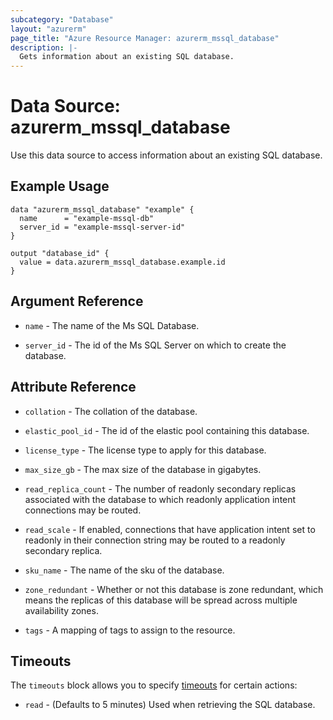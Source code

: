```yaml
---
subcategory: "Database"
layout: "azurerm"
page_title: "Azure Resource Manager: azurerm_mssql_database"
description: |-
  Gets information about an existing SQL database.
---
```


# Data Source: azurerm_mssql_database

Use this data source to access information about an existing SQL database.

## Example Usage

```hcl
data "azurerm_mssql_database" "example" {
  name      = "example-mssql-db"
  server_id = "example-mssql-server-id"
}

output "database_id" {
  value = data.azurerm_mssql_database.example.id
}
```

## Argument Reference

* `name` - The name of the Ms SQL Database.

* `server_id` - The id of the Ms SQL Server on which to create the database.

## Attribute Reference

* `collation` - The collation of the database. 

* `elastic_pool_id` - The id of the elastic pool containing this database.

* `license_type` - The license type to apply for this database.

* `max_size_gb` - The max size of the database in gigabytes.

* `read_replica_count` - The number of readonly secondary replicas associated with the database to which readonly application intent connections may be routed. 

* `read_scale` - If enabled, connections that have application intent set to readonly in their connection string may be routed to a readonly secondary replica.

* `sku_name` - The name of the sku of the database.

* `zone_redundant` - Whether or not this database is zone redundant, which means the replicas of this database will be spread across multiple availability zones.

* `tags` -  A mapping of tags to assign to the resource.

## Timeouts

The `timeouts` block allows you to specify [timeouts](https://www.terraform.io/docs/configuration/resources.html#timeouts) for certain actions:

* `read` - (Defaults to 5 minutes) Used when retrieving the SQL database.
